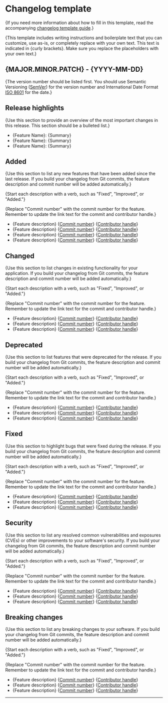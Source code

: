 # Changelog template

{If you need more information about how to fill in this template, read the accompanying [changelog template guide](/changelog/guide_changelog.md).}

{This template includes writing instructions and boilerplate text that you can customize, use as-is, or completely replace with your own text. This text is indicated in {curly brackets}. Make sure you replace the placeholders with your own text.}

## {MAJOR.MINOR.PATCH} - {YYYY-MM-DD}

{The version number should be listed first. You should use Semantic Versioning ([SemVer](https://semver.org/)) for the version number and International Date Format [ISO 8601](https://www.iso.org/iso-8601-date-and-time-format.html) for the date.}

## Release highlights

{Use this section to provide an overview of the most important changes in this release. This section should be a bulleted list.}

* {Feature Name}: {Summary}
* {Feature Name}: {Summary}
* {Feature Name}: {Summary}

## Added

{Use this section to list any new features that have been added since the last release. If you build your changelog from Git commits, the feature description and commit number will be added automatically.}

{Start each description with a verb, such as "Fixed", "Improved", or "Added."}

{Replace "Commit number" with the commit number for the feature. Remember to update the link text for the commit and contributor handle.}

* {Feature description} {[Commit number](https://www.github.com)} {[Contributor handle](https://www.github.com/username)}
* {Feature description} {[Commit number](https://www.github.com)} {[Contributor handle](https://www.github.com/username)}
* {Feature description} {[Commit number](https://www.github.com)} {[Contributor handle](https://www.github.com/username)}
* {Feature description} {[Commit number](https://www.github.com)} {[Contributor handle](https://www.github.com/username)}

## Changed

{Use this section to list changes in existing functionality for your application. If you build your changelog from Git commits, the feature description and commit number will be added automatically.}

{Start each description with a verb, such as "Fixed", "Improved", or "Added."}

{Replace "Commit number" with the commit number for the feature. Remember to update the link text for the commit and contributor handle.}

* {Feature description} {[Commit number](https://www.github.com)} {[Contributor handle](https://www.github.com/username)}
* {Feature description} {[Commit number](https://www.github.com)} {[Contributor handle](https://www.github.com/username)}
* {Feature description} {[Commit number](https://www.github.com)} {[Contributor handle](https://www.github.com/username)}

## Deprecated

{Use this section to list features that were deprecated for the release. If you build your changelog from Git commits, the feature description and commit number will be added automatically.}

{Start each description with a verb, such as "Fixed", "Improved", or "Added."}

{Replace "Commit number" with the commit number for the feature. Remember to update the link text for the commit and contributor handle.}

* {Feature description} {[Commit number](https://www.github.com)} {[Contributor handle](https://www.github.com/username)}
* {Feature description} {[Commit number](https://www.github.com)} {[Contributor handle](https://www.github.com/username)}
* {Feature description} {[Commit number](https://www.github.com)} {[Contributor handle](https://www.github.com/username)}

## Fixed

{Use this section to highlight bugs that were fixed during the release. If you build your changelog from Git commits, the feature description and commit number will be added automatically.}

{Start each description with a verb, such as "Fixed", "Improved", or "Added."}

{Replace "Commit number" with the commit number for the feature. Remember to update the link text for the commit and contributor handle.}

* {Feature description} {[Commit number](https://www.github.com)} {[Contributor handle](https://www.github.com/username)}
* {Feature description} {[Commit number](https://www.github.com)} {[Contributor handle](https://www.github.com/username)}
* {Feature description} {[Commit number](https://www.github.com)} {[Contributor handle](https://www.github.com/username)}

## Security

{Use this section to list any resolved common vulnerabilities and exposures (CVEs) or other improvements to your software's security. If you build your changelog from Git commits, the feature description and commit number will be added automatically.}

{Start each description with a verb, such as "Fixed", "Improved", or "Added."}

{Replace "Commit number" with the commit number for the feature. Remember to update the link text for the commit and contributor handle.}

* {Feature description} {[Commit number](https://www.github.com)} {[Contributor handle](https://www.github.com/username)}
* {Feature description} {[Commit number](https://www.github.com)} {[Contributor handle](https://www.github.com/username)}
* {Feature description} {[Commit number](https://www.github.com)} {[Contributor handle](https://www.github.com/username)}

## Breaking changes

{Use this section to list any breaking changes to your software. If you build your changelog from Git commits, the feature description and commit number will be added automatically.}

{Start each description with a verb, such as "Fixed", "Improved", or "Added."}

{Replace "Commit number" with the commit number for the feature. Remember to update the link text for the commit and contributor handle.}

* {Feature description} {[Commit number](https://www.github.com)} {[Contributor handle](https://www.github.com/username)}
* {Feature description} {[Commit number](https://www.github.com)} {[Contributor handle](https://www.github.com/username)}
* {Feature description} {[Commit number](https://www.github.com)} {[Contributor handle](https://www.github.com/username)}

---
